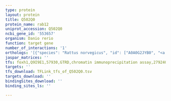 ```yaml
---
type: protein
layout: protein
title: Q502Q0
protein_name: rab12
uniprot_accession: Q502Q0
ncbi_gene_id: '553657'
organism: Danio rerio
function: target gene
number_of_interactions: '1'
orthologs: '[{"species": "Rattus norvegicus", "id": ["A0A0G2JYB0", "<a href=\"/protein/d4a376\">D4A376</a>"]}]'
jaspar_matrices: ''
tfs: foxh1,Q9I9E1,57930,GTRD,chromatin immunoprecipitation assay,27924024%5Buid%5D,No
targets: ''
tfs_download: TFLink_tfs_of_Q502Q0.tsv
targets_download: ''
bindingSites_download: ''
binding_sites_ls: ''

---
```


